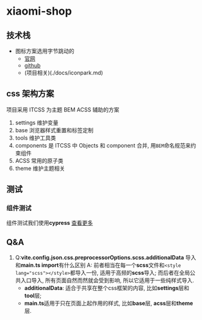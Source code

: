 # xiaomi-shop

## 技术栈

+ 图标方案选用字节跳动的
  + [官网](https://iconpark.oceanengine.com/official)
  + [github](https://github.com/bytedance/IconPark)
  + (项目相关)(./docs/iconpark.md)

## css 架构方案

项目采用 ITCSS 为主题 BEM ACSS 辅助的方案

1. settings 维护变量
2. base 浏览器样式重置和标签定制
3. tools 维护工具类
4. components 是 ITCSS 中 Objects 和 component 合并, 用`BEM`命名规范来约束组件
5. ACSS 常用的原子类
6. theme 维护主题相关

## 测试

### 组件测试

组件测试我们使用**cypress** [查看更多](./docs/test/cypress.md)

## Q&A

1. Q:**vite.config.json.css.preprocessorOptions.scss.additionalData** 导入 和**main.ts import**有什么区别
   A: 前者相当在每一个**scss**文件和`<style lang="scss"></style>`都导入一份, 适用于高频的**scss**导入;
   而后者在全局公共入口导入, 所有页面自然而然就会受到影响, 所以它适用于一些纯样式导入.
   + **additionalData**: 适合于共享在整个css框架的内容, 比如**settings**层和**tool**层;
   + **main.ts**适用于只在页面上起作用的样式, 比如**base**层, **acss**层和**theme**层.
